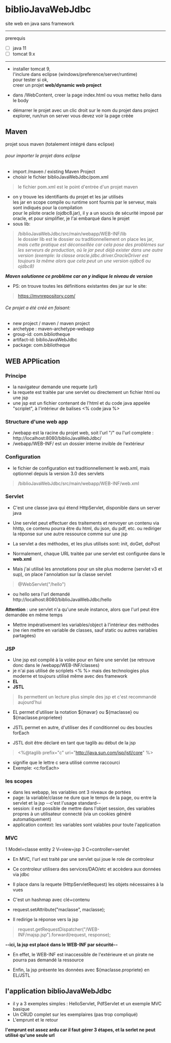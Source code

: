 # biblioJavaWebJdbc
site web en java sans framework

-----------------------------

prerequis
- [ ] java 11
- [ ] tomcat 9.x
-----------------------------
* installer tomcat 9,  
l'inclure dans eclipse (windows/preference/server/runtime)  
pour tester si ok,  
creer un projet **web/dynamic web project**  

* dans /WebContent, creer la page index.html ou vous mettez hello dans le body
* démarrer le projet avec un clic droit sur le nom du projet dans project explorer, run/run on server
vous devez voir la page créée

## Maven
projet sous maven (totalement intégré dans eclipse)

###### pour importer le projet dans eclipse
* import /maven / existing Maven Project
* choisir le fichier biblioJavaWebJdbc/pom.xml

> le fichier pom.xml est le point d'entrée d'un projet maven
* on y trouve les identifiants du projet et les jar utilisés  
les jar en scope compile ou runtime sont fournis par le serveur, mais sont indiqués pour la compilation  
pour le pilote oracle (ojdbc8.jar), il y a un soucis de sécurité imposé par oracle, et pour simplifier, je l'ai embarqué dans le projet 
* sous lib:
> /biblioJavaWebJdbc/src/main/webapp/WEB-INF/lib  
le dossier lib est le dossier ou traditionnellement on place les jar,  
_mais cette pratique est déconseillée car cela pose des problèmes sur les serveurs de production, où le jar peut déjà exister dans une autre version (exemple: la classe oracle.jdbc.driver.OracleDriver est toujours la même alors que cela peut un une version ojdbc6 ou ojdbc8)_

**_Maven solutionne ce problème car on y indique le niveau de version_**

* PS: on trouve toutes les définitions existantes des jar sur le site:
> https://mvnrepository.com/ 

###### Ce projet a été créé en faisant:
* new project / maven / maven project
* archetype : maven-archetype-webapp
* group-id: com.bibliotheque
* artifact-id: biblioJavaWebJdbc
* package: com.bibliotheque

## WEB APPlication
### Principe
* la navigateur demande une requete (url)
* la requete est traitée par une servlet ou directement un fichier html ou une jsp
* une jsp est un fichier contenant de l'html et du code java appelée "scriplet", à l'intérieur de balises <% code java %>

### Structure d'une web app
* /webapp est la racine du projet web, soit l'url "/" ou l'url complete : http://localhost:8080/biblioJavaWebJdbc/
* /webapp/WEB-INF/ est un dossier interne invible de l'extérieur

### Configuration
* le fichier de configuration est traditionnellement le web.xml, mais optionnel depuis la version 3.0 des servlets
> /biblioJavaWebJdbc/src/main/webapp/WEB-INF/web.xml

### Servlet
* C'est une classe java qui étend HttpServlet, disponible dans un server java
* Une servlet peut effectuer des traitements et renvoyer un contenu via hhttp, ce contenu pourra être du html, du json, du pdf, etc.
ou rediriger la réponse sur une autre ressource comme sur une jsp
* La servlet a des méthodes, et les plus utilisés sont: init, doGet, doPost

* Normalement, chaque URL traitée par une servlet est configurée dans le **web.xml**
* Mais j'ai utilisé les annotations pour un site plus moderne (servlet v3 et sup), on place l'annolation sur la classe servlet
> @WebServlet("/hello")
* ou hello sera l'url demandé http://localhost:8080/biblioJavaWebJdbc/hello

**Attention** : une servlet n'a qu'une seule instance, alors que l'url peut être demandée en même temps
* Mettre impérativement les variables/object à l'intérieur des méthodes
* (ne rien mettre en variable de classes, sauf static ou autres variables partagées)

### JSP
* Une jsp est compilé à la volée pour en faire une servlet (se retrouve donc dans le /webapp/WEB-INF/classes)
* je n'ai pas utilisé de scriplets <% %> mais des technologies plus moderne et toujours utilisé même avec des framework
* **EL**
* **JSTL**
> Ils permettent un lecture plus simple des jsp et c'est recommandé aujourd'hui

* EL permet d'utiliser la notation ${mavar} ou ${maclasse} ou ${maclasse.proprietee}
* JSTL permet en autre, d'utiliser des if conditionnel ou des boucles forEach

* JSTL doit être déclaré en tant que taglib au début de la jsp
> <%@taglib prefix="c" uri="http://java.sun.com/jsp/jstl/core" %>
* signifie que le lettre c sera utilisé comme raccourci
* Exemple: <c:forEach>

### les scopes
* dans les webapp, les variables ont 3 niveaux de portées
* page: la variable/classe ne dure que le temps de la page, ou entre la servlet et la jsp
--c'est l'usage standard--
* session: il est possible de mettre dans l'objet session, des variables propres à un utilisateur connecté (via un cookies généré automatiquement)
* application context: les variables sont valables pour toute l'application

### MVC
1 Model=classe entity
2 V=view=jsp
3 C=controller=servlet

* En MVC, l'url est traité par une servlet qui joue le role de controleur
* Ce controleur utilisera des services/DAO/etc et accèdera aux données via jdbc

* Il place dans la requete (HttpServletRequest) les objets nécessaires à la vues 
* C'est un hashmap avec clé+contenu
* request.setAttribute("maclasse", maclasse);

* Il redirige la réponse vers la jsp
> request.getRequestDispatcher("/WEB-INF/majsp.jsp").forward(request, response);	

**--ici, la jsp est placé dans le WEB-INF par sécurité--**
* En effet, le WEB-INF est inaccessible de l'extérieure et un pirate ne pourra pas demandé la ressource 

* Enfin, la jsp présente les données avec ${maclasse.propriete} en EL/JSTL

## l'application biblioJavaWebJdbc
* il y a 3 exemples simples : HelloServlet, PdfServlet et un exemple MVC basique
* Un CRUD complet sur les exemplaires (pas trop compliqué)
* L'emprunt et le retour

__l'emprunt est assez ardu car il faut gérer 3 étapes, et la serlet ne peut utilisé qu'une seule url__







